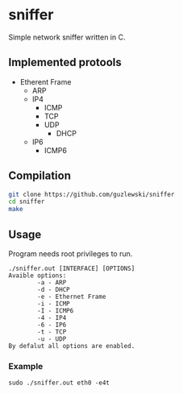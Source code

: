 # sniffer
Simple network sniffer written in C. 

## Implemented protools
 * Etherent Frame
    * ARP
   *  IP4
        *  ICMP
        * TCP
        * UDP
             * DHCP
    * IP6
        * ICMP6



## Compilation
```bash
git clone https://github.com/guzlewski/sniffer
cd sniffer
make
```

## Usage
Program needs root privileges to run.

```
./sniffer.out [INTERFACE] [OPTIONS]
Avaible options:
        -a - ARP
        -d - DHCP
        -e - Ethernet Frame
        -i - ICMP
        -I - ICMP6
        -4 - IP4
        -6 - IP6
        -t - TCP
        -u - UDP
By defalut all options are enabled.
```

### Example
 `` sudo ./sniffer.out eth0 -e4t ``
